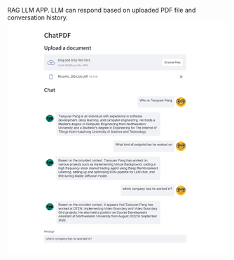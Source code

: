 RAG LLM APP. LLM can respond based on uploaded PDF file and conversation history.
![Alt text](RAG.png)


